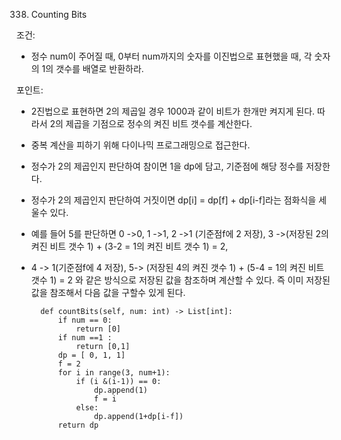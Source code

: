 338. Counting Bits

조건:
- 정수 num이 주어질 때, 0부터 num까지의 숫자를 이진법으로 표현했을 때, 각 숫자의 1의 갯수를 배열로 반환하라.

포인트:
- 2진법으로 표현하면 2의 제곱일 경우 1000과 같이 비트가 한개만 켜지게 된다. 따라서 2의 제곱을 기점으로 정수의 켜진 비트 갯수를 계산한다.
- 중복 계산을 피하기 위해 다이나믹 프로그래밍으로 접근한다.
- 정수가 2의 제곱인지 판단하여 참이면 1을 dp에 담고, 기준점에 해당 정수를 저장한다.
- 정수가 2의 제곱인지 판단하여 거짓이면 dp[i] = dp[f] + dp[i-f]라는 점화식을 세울수 있다.
- 예를 들어 5를 판단하면 0 ->0, 1 ->1, 2 ->1 (기준점f에 2 저장), 3 ->(저장된 2의 켜진 비트 갯수 1) + (3-2 = 1의 켜진 비트 갯수 1) = 2,
- 4 -> 1(기준점f에 4 저장), 5-> (저장된 4의 켜진 갯수 1) + (5-4 = 1의 켜진 비트 갯수 1) = 2 와 같은 방식으로 저장된 값을 참조하며 계산할 수 있다. 즉 이미 저장된 값을 참조해서 다음 값을 구할수 있게 된다.


        def countBits(self, num: int) -> List[int]:
            if num == 0:
                return [0]
            if num ==1 :
                return [0,1]
            dp = [ 0, 1, 1]
            f = 2
            for i in range(3, num+1):
                if (i &(i-1)) == 0:
                    dp.append(1)
                    f = i
                else:
                    dp.append(1+dp[i-f])
            return dp
